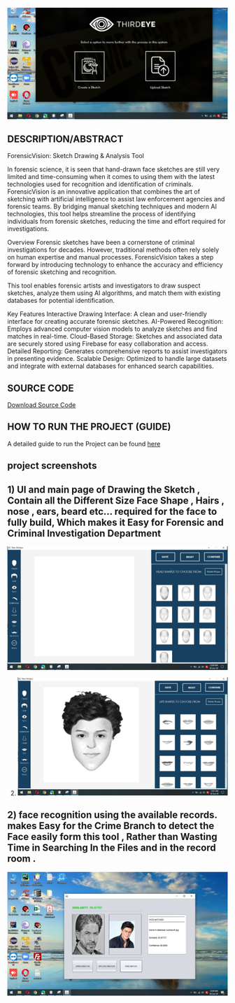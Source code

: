 ![Test Image 1](https://github.com/HARSHALSSSSS/ForensicVision---Forensic-Face-Sketch-Drawing-and-Recognition/blob/main/Screenshot%20(72).jpg)
## DESCRIPTION/ABSTRACT
ForensicVision: Sketch Drawing & Analysis Tool

In forensic science, it is seen that hand-drawn face sketches are still very limited and time-consuming when it comes to using them with the latest technologies used for recognition and identification of criminals.
ForensicVision is an innovative application that combines the art of sketching with artificial intelligence to assist law enforcement agencies and forensic teams. By bridging manual sketching techniques and modern AI technologies, this tool helps streamline the process of identifying individuals from forensic sketches, reducing the time and effort required for investigations.

Overview
Forensic sketches have been a cornerstone of criminal investigations for decades. However, traditional methods often rely solely on human expertise and manual processes. ForensicVision takes a step forward by introducing technology to enhance the accuracy and efficiency of forensic sketching and recognition.

This tool enables forensic artists and investigators to draw suspect sketches, analyze them using AI algorithms, and match them with existing databases for potential identification.

Key Features
Interactive Drawing Interface:
A clean and user-friendly interface for creating accurate forensic sketches.
AI-Powered Recognition:
Employs advanced computer vision models to analyze sketches and find matches in real-time.
Cloud-Based Storage:
Sketches and associated data are securely stored using Firebase for easy collaboration and access.
Detailed Reporting:
Generates comprehensive reports to assist investigators in presenting evidence.
Scalable Design:
Optimized to handle large datasets and integrate with external databases for enhanced search capabilities.

## SOURCE CODE
[Download Source Code](https://drive.google.com/drive/folders/1teZG8dHXsu1_BBfyQl1K3NGxaJ_Eurc1?usp=sharing)


## HOW TO RUN THE PROJECT (GUIDE)
A detailed guide to run the Project can be found [here](https://drive.google.com/file/d/1-Fiz4oJHdVK8Dhf72ujlNjR4-BP2iJ10/view?usp=sharing)

##  project screenshots 
 ## 1) UI and main page of Drawing the Sketch , Contain all the Different Size Face Shape , Hairs , nose , ears, beard etc... required for the face to fully build, Which makes it Easy for Forensic and Criminal Investigation Department

   ![Test Image 1](https://github.com/HARSHALSSSSS/ForensicVision---Forensic-Face-Sketch-Drawing-and-Recognition/blob/main/Screenshot%20(73).jpg)
   

2) 
   ![Test Image 1](https://github.com/HARSHALSSSSS/ForensicVision---Forensic-Face-Sketch-Drawing-and-Recognition/blob/main/Screenshot%20(78).jpg)

## 2)  face recognition using the available records.  makes Easy for the Crime Branch to detect the Face easily form this tool , Rather than Wasting Time in Searching In the Files and in the record room .   
   ![Test Image 1](https://github.com/HARSHALSSSSS/ForensicVision---Forensic-Face-Sketch-Drawing-and-Recognition/blob/main/Screenshot%20(85).jpg)
